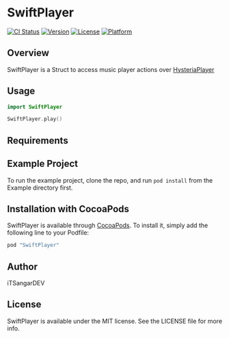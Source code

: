 # SwiftPlayer

[![CI Status](http://img.shields.io/travis/iTSangar/SwiftPlayer.svg?style=flat)](https://travis-ci.org/iTSangar/SwiftPlayer)
[![Version](https://img.shields.io/cocoapods/v/SwiftPlayer.svg?style=flat)](http://cocoapods.org/pods/SwiftPlayer)
[![License](https://img.shields.io/cocoapods/l/SwiftPlayer.svg?style=flat)](http://cocoapods.org/pods/SwiftPlayer)
[![Platform](https://img.shields.io/cocoapods/p/SwiftPlayer.svg?style=flat)](http://cocoapods.org/pods/SwiftPlayer)

## Overview

SwiftPlayer is a Struct to access music player actions over [HysteriaPlayer](https://github.com/StreetVoice/HysteriaPlayer)

## Usage

```swift
import SwiftPlayer

SwiftPlayer.play()
```

## Requirements

## Example Project

To run the example project, clone the repo, and run `pod install` from the Example directory first.

## Installation with CocoaPods

SwiftPlayer is available through [CocoaPods](http://cocoapods.org). To install
it, simply add the following line to your Podfile:

```ruby
pod "SwiftPlayer"
```

## Author

iTSangarDEV

## License

SwiftPlayer is available under the MIT license. See the LICENSE file for more info.
